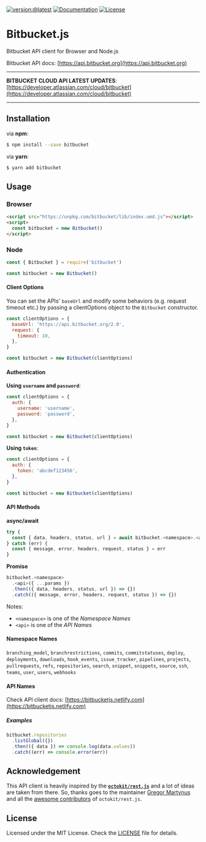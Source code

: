 [![version:@latest](https://img.shields.io/npm/v/bitbucket.svg?style=for-the-badge)](https://www.npmjs.com/package/bitbucket)
[![Documentation](https://img.shields.io/badge/docs-bitbucket.js-blue.svg?style=for-the-badge)](https://bitbucketjs.netlify.app)
[![License](https://img.shields.io/github/license/MunifTanjim/node-bitbucket.svg?style=for-the-badge)](https://github.com/MunifTanjim/node-bitbucket/blob/master/LICENSE)

# Bitbucket.js

Bitbucket API client for Browser and Node.js

Bitbucket API docs: [https://api.bitbucket.org](https://api.bitbucket.org)

---

**BITBUCKET CLOUD API LATEST UPDATES**: [https://developer.atlassian.com/cloud/bitbucket](https://developer.atlassian.com/cloud/bitbucket)

---

## Installation

via **npm**:

```sh
$ npm install --save bitbucket
```

via **yarn**:

```sh
$ yarn add bitbucket
```

## Usage

### Browser

```html
<script src="https://unpkg.com/bitbucket/lib/index.umd.js"></script>
<script>
  const bitbucket = new Bitbucket()
</script>
```

### Node

```js
const { Bitbucket } = require('bitbucket')

const bitbucket = new Bitbucket()
```

#### Client Options

You can set the APIs' `baseUrl` and modify some behaviors (e.g. request timeout etc.) by passing a clientOptions object to the `Bitbucket` constructor.

```js
const clientOptions = {
  baseUrl: 'https://api.bitbucket.org/2.0',
  request: {
    timeout: 10,
  },
}

const bitbucket = new Bitbucket(clientOptions)
```

#### Authentication

**Using `username` and `password`**:

```js
const clientOptions = {
  auth: {
    username: 'username',
    password: 'password',
  },
}

const bitbucket = new Bitbucket(clientOptions)
```

**Using `token`**:

```js
const clientOptions = {
  auth: {
    token: 'abcdef123456',
  },
}

const bitbucket = new Bitbucket(clientOptions)
```

#### API Methods

**async/await**

```js
try {
  const { data, headers, status, url } = await bitbucket.<namespace>.<api>({ ...params })
} catch (err) {
  const { message, error, headers, request, status } = err
}
```

**Promise**

```js
bitbucket.<namespace>
  .<api>({ ...params })
  .then(({ data, headers, status, url }) => {})
  .catch(({ message, error, headers, request, status }) => {})
```

Notes:

- `<namespace>` is one of the _Namespace Names_
- `<api>` is one of the _API Names_

#### Namespace Names

`branching_model`, `branchrestrictions`, `commits`, `commitstatuses`, `deploy`, `deployments`, `downloads`, `hook_events`, `issue_tracker`, `pipelines`, `projects`, `pullrequests`, `refs`, `repositories`, `search`, `snippet`, `snippets`, `source`, `ssh`, `teams`, `user`, `users`, `webhooks`

#### API Names

Check API client docs: [https://bitbucketjs.netlify.com](https://bitbucketjs.netlify.com)

##### Examples

```js
bitbucket.repositories
  .listGlobal({})
  .then(({ data }) => console.log(data.values))
  .catch((err) => console.error(err))
```

## Acknowledgement

This API client is heavily inspired by the **[`octokit/rest.js`](https://github.com/octokit/rest.js/)** and a lot of ideas are taken from there. So, thanks goes to the maintainer [Gregor Martynus](https://github.com/gr2m) and all the [awesome contributors](https://github.com/octokit/rest.js/graphs/contributors) of `octokit/rest.js`.

## License

Licensed under the MIT License. Check the [LICENSE](https://github.com/MunifTanjim/node-bitbucket/blob/master/LICENSE) file for details.
